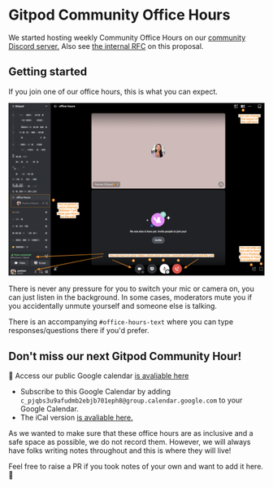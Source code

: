 # Gitpod Community Office Hours

We started hosting weekly Community Office Hours on our [community Discord server.](https://www.gitpod.io/chat) Also see [the internal RFC](https://www.notion.so/gitpod/Gitpod-Community-Office-Hours-e85cc0d0a92644409635956292bf6b01) on this proposal.

## Getting started

If you join one of our office hours, this is what you can expect.

![office-hours screenshot](screenshot.png)

There is never any pressure for you to switch your mic or camera on, you can just listen in the background. In some cases, moderators mute you if you accidentally unmute yourself and someone else is talking.

There is an accompanying `#office-hours-text` where you can type responses/questions there if you'd prefer.

## Don't miss our next Gitpod Community Hour!

📅 Access our public Google calendar [is avaliable here](https://calendar.google.com/calendar/embed?src=c_pjqbs3u9afudmb2ebjb701eph8%40group.calendar.google.com&ctz=Europe%2FLondon)

- Subscribe to this Google Calendar by adding `c_pjqbs3u9afudmb2ebjb701eph8@group.calendar.google.com` to your Google Calendar.
- The iCal version [is avaliable here.](https://calendar.google.com/calendar/ical/c_pjqbs3u9afudmb2ebjb701eph8%40group.calendar.google.com/public/basic.ics)

As we wanted to make sure that these office hours are as inclusive and a safe space as possible, we do not record them. However, we will always have folks writing notes throughout and this is where they will live!

Feel free to raise a PR if you took notes of your own and want to add it here. 🧡
